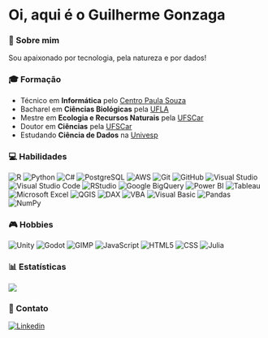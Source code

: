 <h1>Oi, aqui é o Guilherme Gonzaga</h1>

### 📄 Sobre mim

Sou apaixonado por tecnologia, pela natureza e por dados!

### 🎓 Formação

- Técnico em **Informática** pelo <a href="https://www.cps.sp.gov.br/">Centro Paula Souza</a>
- Bacharel em **Ciências Biológicas** pela <a href="https://ufla.br/">UFLA</a>
- Mestre em **Ecologia e Recursos Naturais** pela <a href="https://www.ufscar.br/">UFSCar</a>
- Doutor em **Ciências** pela <a href="https://www.ufscar.br/">UFSCar</a>
- Estudando **Ciência de Dados** na <a href="https://univesp.br/">Univesp</a>

### 💻 Habilidades

![R](https://img.shields.io/badge/-R-333333?style=flat&logo=R&logoColor=276DC3)
![Python](https://img.shields.io/badge/-Python-333333?style=flat&logo=python&logoColor=3776AB)
![C#](https://img.shields.io/badge/C%23-512BD4)
![PostgreSQL](https://img.shields.io/badge/-PostgreSQL-333333?style=flat&logo=postgresql&logoColor=4169E1)
![AWS](https://img.shields.io/badge/-Amazon%20Web%20Services-333333?style=flat&logo=amazonwebservices&logoColor=232F3E)
![Git](https://img.shields.io/badge/-Git-333333?style=flat&logo=git&logoColor=F05032)
![GitHub](https://img.shields.io/badge/-GitHub-333333?style=flat&logo=github&logoColor=181717)
![Visual Studio](https://img.shields.io/badge/-Visual%20Studio%20Code-333333?style=flat&logo=visual-studio&logoColor=5C2D91)
![Visual Studio Code](https://img.shields.io/badge/-Visual%20Studio%20Code-333333?style=flat&logo=visual-studio-code&logoColor=007ACC)
![RStudio](https://img.shields.io/badge/-RStudio-333333?style=flat&logo=rstudioide&logoColor=75AADB)
![Google BigQuery](https://img.shields.io/badge/-Google%20BigQuery-333333?style=flat&logo=googlebigquery&logoColor=669DF6)
![Power BI](https://img.shields.io/badge/Power%20BI-F2C811)
![Tableau](https://img.shields.io/badge/-Tableau-333333?style=flat&logo=tableau&logoColor=E97627)
![Microsoft Excel](https://img.shields.io/badge/Microsoft%20Excel-217346)
![QGIS](https://img.shields.io/badge/-QGIS-333333?style=flat&logo=qgis&logoColor=589632)
![DAX](https://img.shields.io/badge/DAX-F2C811)
![VBA](https://img.shields.io/badge/VBA-217346)
![Visual Basic](https://img.shields.io/badge/-Visual%20Basic-333333?style=flat&logo=visualbasic&logoColor=512BD4)
![Pandas](https://img.shields.io/badge/-Pandas-333333?style=flat&logo=pandas&logoColor=150458)
![NumPy](https://img.shields.io/badge/-NumPy-333333?style=flat&logo=numpy&logoColor=013243)

### 🎮 Hobbies

![Unity](https://img.shields.io/badge/-Unity-333333?style=flat&logo=unity&logoColor=FFFFFF)
![Godot](https://img.shields.io/badge/-Godot-333333?style=flat&logo=godotengine&logoColor=478CBF)
![GIMP](https://img.shields.io/badge/-GIMP-333333?style=flat&logo=gimp&logoColor=5C5543)
![JavaScript](https://img.shields.io/badge/-JavaScript-333333?style=flat&logo=javascript&logoColor=F7DF1E)
![HTML5](https://img.shields.io/badge/-HTML5-333333?style=flat&logo=HTML5&logoColor=E34F26)
![CSS](https://img.shields.io/badge/-CSS-333333?style=flat&logo=CSS3&logoColor=1572B6)
![Julia](https://img.shields.io/badge/-Julia-333333?style=flat&logo=julia&logoColor=9558B2)

### 📊 Estatísticas

<a href="https://github.com/Gurupreet">
  <img align="center" src="https://github-readme-stats.vercel.app/api/top-langs/?username=guig-silva&theme=dracula&hide_langs_below=1" />
</a>

### 📧 Contato

[![Linkedin](https://img.shields.io/badge/-Guilherme_Gonzaga-blue?style=flat-square&logo=Linkedin&logoColor=white&link=https://www.linkedin.com/in/guigonzaga)](https://www.linkedin.com/in/guigonzaga)
